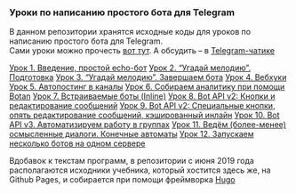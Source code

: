 ### Уроки по написанию простого бота для Telegram

В данном репозитории хранятся исходные коды для уроков по написанию простого бота для Telegram.  
Сами уроки можно прочесть [вот тут](http://mastergroosha.github.io/telegram-tutorial). А обсудить – в [Telegram-чатике](https://t.me/joinchat/ABtnIE7H7Q3TRRh8n8uNww)

[Урок 1. Введение, простой echo-бот](http://mastergroosha.github.io/telegram-tutorial/docs/lesson_01/)
[Урок 2. “Угадай мелодию”. Подготовка](http://mastergroosha.github.io/telegram-tutorial/docs/lesson_02/)
[Урок 3. “Угадай мелодию”. Завершаем бота](http://mastergroosha.github.io/telegram-tutorial/docs/lesson_03/)
[Урок 4. Вебхуки](http://mastergroosha.github.io/telegram-tutorial/docs/lesson_04/)
[Урок 5. Автопостинг в каналы](http://mastergroosha.github.io/telegram-tutorial/docs/lesson_05/)
[Урок 6. Собираем аналитику при помощи Botan](http://mastergroosha.github.io/telegram-tutorial/docs/lesson_06/)
[Урок 7. Встраиваемые боты (Inline)](http://mastergroosha.github.io/telegram-tutorial/docs/lesson_07/)
[Урок 8. Bot API v2: Кнопки и редактирование сообщений](http://mastergroosha.github.io/telegram-tutorial/docs/lesson_08/)
[Урок 9. Bot API v2: Специальные кнопки, опять редактирование сообщений, кэшированный инлайн](http://mastergroosha.github.io/telegram-tutorial/docs/lesson_09/)
[Урок 10. Bot API v3. Автоматизируем работу в группах](http://mastergroosha.github.io/telegram-tutorial/docs/lesson_10/)
[Урок 11. Ведём (более-менее) осмысленные диалоги. Конечные автоматы](http://mastergroosha.github.io/telegram-tutorial/docs/lesson_11/)
[Урок 12. Запускаем несколько ботов на одном сервере](http://mastergroosha.github.io/telegram-tutorial/docs/lesson_12/)

Вдобавок к текстам программ, в репозитории с июня 2019 года располагаются исходники учебника, который хостится здесь же, на Github Pages, и собирается при помощи фреймворка [Hugo](https://gohugo.io)

